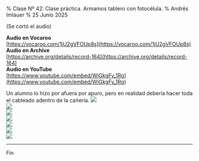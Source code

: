 % Clase Nº 42: Clase práctica. Armamos tablero con fotocélula.
% Andrés Imlauer
% 25 Junio 2025

(Se cortó el audio)    
    
**Audio en Vocaroo**    
[https://vocaroo.com/1jU2gVFOUp8s](https://vocaroo.com/1jU2gVFOUp8s)    
**Audio en Archive**    
[https://archive.org/details/record-164](https://archive.org/details/record-164)    
**Audio en YouTube**    
[https://www.youtube.com/embed/WiGkgFy_1Rg](https://www.youtube.com/embed/WiGkgFy_1Rg)    
    
Un alumno lo hizo por afuera por apuro, pero en realidad debería hacer toda el cableado adentro de la cañería.
![](https://blogger.googleusercontent.com/img/b/R29vZ2xl/AVvXsEis_T31YlKVBdeIikaXZxgr43CTgWQOMRSBQc2M7CbJvcqqbySmYizBvPIJWkI2YWX42j-cAIJEJozDJ_AfUw3PjAaU0Y21189Dk0KQQFrtf5eAppQGl7hiCGiTEDh7TQ0_3BQ8wJeM7_hsQJW2hU2QvPYSi_Uw5pG_LbeEIvsGHjUsGxHJjc2BcDNbgv4/s4160/IMG_20250624_201423579.jpg)    
![](https://blogger.googleusercontent.com/img/b/R29vZ2xl/AVvXsEgec1Tb7cAHNYSU49SdUtlOGGjwUd5pKseYBP16boPZphNgr52W_g04AMCAvYvCME8NO5BEuF1Y6D8KBUhxGVHHi7FhsK_KAxZTx_vCK805vaRKV1VPv8gSiXkvzriJ7CgtOaOkbG5WK0dH98jCgz1e66ge6ZTSUU7g0jeg6RqZr8kC44T64yS62CEkoYc/s4160/IMG_20250624_201035822.jpg)    
![](https://blogger.googleusercontent.com/img/b/R29vZ2xl/AVvXsEiomxIr7icnIqCdldavvx_9Fj61n73DIiegt_Lf5usvgbFjoGCruaG2UW6tsGgSlGZ3RmVSIU-qMx45QaRZ9vDGWIvPArxc2gLVYT35M1w8ACWpvF3bZ0rZ6415SNZnm2pR3Qr5w-vFE9I9mtpNN0YkhtRpHdVEEOmiEUWsJs5PzSBrMNRA5Dh8uiZDtoE/s4160/IMG_20250624_200840915.jpg)    
![](https://blogger.googleusercontent.com/img/b/R29vZ2xl/AVvXsEhulDHy2cJWOaZnil2OUsWYMMchQDm9Cjarmj3mq9cqJ5WskcNccIZqkIgkkmOgZuYmh38dmENOrcI9IOsTiW4ggjm9EyRBAfNOwWcNHkxK0pDWrebO6ImwCdj7CjFHqxoz00AGewJD7EVmuqNimkeuaN0V9Fk3dOlQvaiYF7U-Z_Ba1yMX7Y8Q4SEp4g8/s4160/IMG_20250624_200829137.jpg)    
![](https://blogger.googleusercontent.com/img/b/R29vZ2xl/AVvXsEjP9FJEc6tTjK_oWK8gjBx2BLlAJ5DiY6Gi15Qgbot4H6zSXH4MCe6WpZe7TgnBll_Q36kmdT7oMhqNHWf26iyzYNEkPoWJTeaNA6H7k8ge0VGwD_lyX9aeukyM_scPxd9PEd17151Rvua8gGiGwcBSi_TOSi9uWBfcIrDxIsIA4aSg-zV4og7D2F_4p-4/s4160/IMG_20250624_192705593.jpg)    
![](https://blogger.googleusercontent.com/img/b/R29vZ2xl/AVvXsEijI7TilF6nf9mS6RVAVO8Mu-H3V43MqCeiTBonKFhimWYKmKj5zGv3ByxAUv9EGOoryMY4V_9ZRbia0NGbJ5LnWPVJ_HLxHDv9Gs8cSKzQit2q_w8SZU9VRXh07gdxCyKMV-Fok2Qx018m4bEWTqRQVxQrRY8u4tW6NgO0BMdIQFz8-ITjXloiK-4njFY/s4160/IMG_20250624_192703831.jpg)    
![](https://blogger.googleusercontent.com/img/b/R29vZ2xl/AVvXsEgpm97oHlAJbKJXFbrBh3jZHK0bmhJLLT6NKNW8t-tQEAvTyUeWBJfWwmlpJMUf4yrCSEwO3FCdw5bEDsYDjfbri6iNNDZhKA-qwgt52XWkpMv4OVHY6p-fw34yevWzaWZDZI5wyf03qfaaS-ZYJVR8MIURZottVg-d1GI5IclIy_TzlByBcVZf7Ef7RPk/s4160/IMG_20250624_192700446.jpg)    
    
---

Fin
